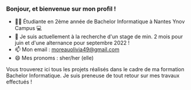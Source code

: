 ### Bonjour, et bienvenue sur mon profil !

- 🧑‍🎓 Étudiante en 2ème année de Bachelor Informatique à Nantes Ynov Campus 💻 
- 👯 Je suis actuellement à la recherche d'un stage de min. 2 mois pour juin et d'une alternance pour septembre 2022 !
- 📫 Mon email : moreauolivia49@gmail.com
- 😄 Mes pronoms : sher/her (elle)

Vous trouverez ici tous les projets réalisés dans le cadre de ma formation Bachelor Informatique. Je suis preneuse de tout retour sur mes travaux effectués !
